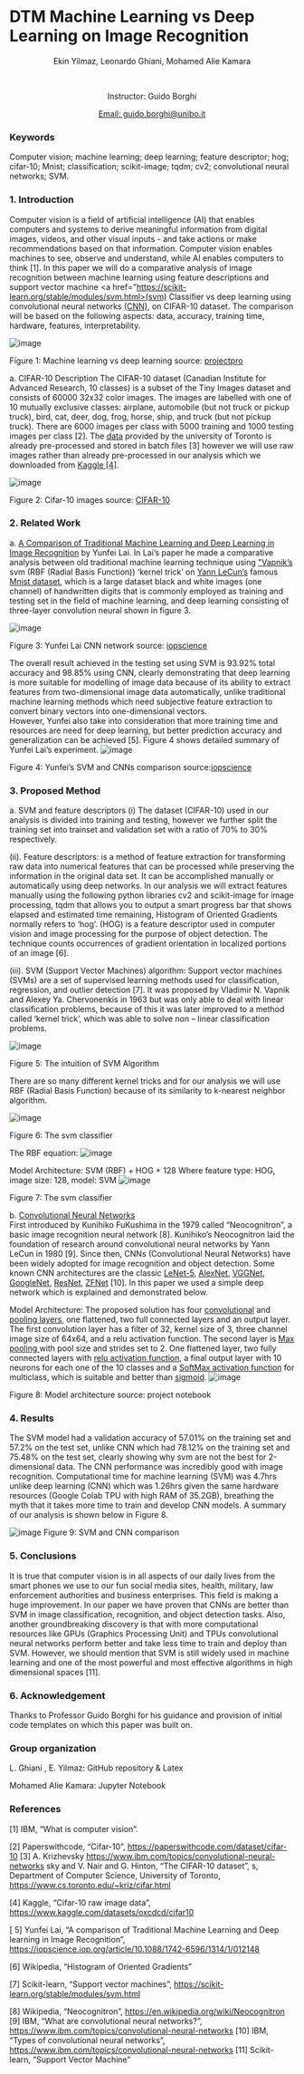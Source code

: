 # DTM Machine Learning vs Deep Learning on Image Recognition
<p style="text-align: center;">Ekin Yilmaz, Leonardo Ghiani, Mohamed Alie Kamara </p> <br/>
<p style="text-align: center;">Instructor: Guido Borghi </p>
<p style="text-align: center;"><a href="mailto:guido.borghi@unibo.it">Email: guido.borghi@unibo.it</a></p>


### Keywords
Computer vision; machine learning; deep learning; feature descriptor; hog; cifar-10; Mnist; classification; scikit-image; tqdm; cv2; convolutional neural networks; SVM.

### 1. Introduction
   Computer vision is a field of artificial intelligence (AI) that enables computers and systems to derive meaningful information from digital images, videos, and other visual inputs - and take actions or make recommendations based on that information. Computer vision enables machines to see, observe and understand, while AI enables computers to think [1].
    In this paper we will do a comparative analysis of image recognition between machine learning using feature descriptions and support vector machine <a href="https://scikit-learn.org/stable/modules/svm.html>(svm)</a> Classifier vs deep learning using convolutional neural networks <a href="https://insightsimaging.springeropen.com/articles/10.1007/s13244-018-0639-9#:~:text=CNN%20is%20a%20type%20of,%2D%20to%20high%2Dlevel%20patterns">(CNN)</a>, on CIFAR-10 dataset. The comparison will be based on the following aspects: data, accuracy, training time, hardware, features, interpretability.

![image](https://user-images.githubusercontent.com/63104472/219057648-0096a8cb-2048-4d14-9d9c-a79ed146da70.png)

Figure 1: Machine learning vs deep learning    source: <a href="https://www.projectpro.io/article/deep-learning-vs-machine-learning-whats-the-difference/414#toc-5">projectpro</a>

a. CIFAR-10 Description
    The CIFAR-10 dataset (Canadian Institute for Advanced Research, 10 classes) is a subset of 
the Tiny Images dataset and consists of 60000 32x32 color images. The images are labelled with
one of 10 mutually exclusive classes: airplane, automobile (but not truck or pickup truck), bird,
cat, deer, dog, frog, horse, ship, and truck (but not pickup truck). There are 6000 images per class
with 5000 training and 1000 testing images per class [2]. 
    The <a href="https://www.cs.toronto.edu/~kriz/cifar.html">data</a> provided by the university of Toronto is already pre-processed and stored in batch files [3] however we will use raw images rather than already pre-processed in our analysis which we downloaded from <a href="https://www.kaggle.com/datasets/oxcdcd/cifar10">Kaggle [4]</a>.

![image](https://user-images.githubusercontent.com/63104472/219051600-89dd5ffa-ef60-4705-8b28-0c614ae90826.png)

Figure 2: Cifar-10 images                                 source: <a href="https://www.cs.toronto.edu/~kriz/cifar.html">CIFAR-10</a>

### 2. Related Work
a. <a href="https://iopscience.iop.org/article/10.1088/1742-6596/1314/1/012148">A Comparison of Traditional Machine Learning and Deep Learning in Image Recognition</a> by 
Yunfei Lai. In Lai’s paper he made a comparative analysis between old traditional machine learning technique using <a href="https://it.wikipedia.org/wiki/Vladimir_Vapnik"> "Vapnik’s</a> svm (RBF (Radial Basis Function)) ‘kernel trick’ on <a href="https://it.wikipedia.org/wiki/Yann_LeCun">Yann LeCun’s</a> famous <a href="https://www.tensorflow.org/datasets/catalog/mnist?hl=it">Mnist dataset</a>, which is a large dataset black and white images (one channel) of handwritten digits that is commonly employed as training and testing set in the field of machine learning, and deep learning consisting of three-layer convolution neural shown in figure 3. 

![image](https://user-images.githubusercontent.com/63104472/219052056-b895ebd7-08da-4139-8e9c-aa6429ae5658.png)

Figure 3: Yunfei Lai CNN network                                                 source: <a href="https://iopscience.iop.org/article/10.1088/1742-6596/1314/1/012148">iopscience</a>

The overall result achieved in the testing set using SVM is 93.92% total accuracy and 98.85% using CNN, clearly demonstrating that deep learning is more suitable for modelling of image data because of its ability to extract features from two-dimensional image data automatically, unlike traditional machine learning methods which need subjective feature extraction to convert binary vectors into one-dimensional vectors.    
    However, Yunfei also take into consideration that more training time and resources are need for deep learning, but better prediction accuracy and generalization can be achieved [5]. 
Figure 4 shows detailed summary of Yunfei Lai’s experiment. 
 ![image](https://user-images.githubusercontent.com/63104472/219052674-d50e8ae7-7e56-4644-9667-98c9331aedbb.png)

  Figure 4: Yunfei’s SVM and CNNs comparison                                            source:<a href="https://iopscience.iop.org/article/10.1088/1742-6596/1314/1/012148">iopscience</a>

### 3. Proposed Method
a. SVM and feature descriptors
(i) The dataset (CIFAR-10) used in our analysis is divided into training and testing, however we further split the training set into trainset and validation set with a ratio of 70% to 30% respectively.
 
(ii). Feature descriptors: is a method of feature extraction for transforming raw data into numerical features that can be processed while preserving the information in the original data set. It can be accomplished manually or automatically using deep networks. In our analysis we will extract features manually using the following python libraries cv2 and scikit-image for image processing, tqdm that allows you to output a smart progress bar that shows elapsed and estimated time remaining, Histogram of Oriented Gradients normally refers to ‘hog’. (HOG) is a feature descriptor used in computer vision and image processing for the purpose of object detection. The technique counts occurrences of gradient orientation in localized portions of an image [6]. 

(iii). SVM (Support Vector Machines) algorithm: Support vector machines (SVMs) are a set of
supervised learning methods used for classification, regression, and outlier detection [7]. It was proposed by Vladimir N. Vapnik and Alexey Ya. Chervonenkis in 1963 but was only able to deal with linear classification problems, because of this it was later improved to a method called ‘kernel trick’, which was able to solve non – linear classification problems. 

 ![image](https://user-images.githubusercontent.com/63104472/219052930-e6badf27-8a17-44c9-b711-ac367ad171d0.png)

Figure 5: The intuition of SVM Algorithm

There are so many different kernel tricks and for our analysis we will use RBF (Radial Basis Function) because of its similarity to k-nearest neighbor algorithm.
 
![image](https://user-images.githubusercontent.com/63104472/219053121-b99260a2-2f9b-4481-b358-7ef32d0f9495.png)

Figure 6: The svm classifier

The RBF equation: 
![image](https://user-images.githubusercontent.com/63104472/219053358-058eb1f5-9add-4d5e-9b84-af244c235d35.png)

Model Architecture: SVM (RBF) + HOG + 128
Where feature type: HOG, image size: 128, model: SVM
![image](https://user-images.githubusercontent.com/63104472/219053483-489c9798-e18f-4d88-89e8-714f156b382a.png)

Figure 7: The svm classifier

b. <a href="https://en.wikipedia.org/wiki/Convolutional_neural_network">Convolutional Neural Networks</a>  
First introduced by Kunihiko FuKushima in the 1979 called “Neocognitron”, a basic image recognition neural network [8]. Kunihiko’s Neocognitron laid the foundation of research around convolutional neural networks by Yann LeCun in 1980 [9]. Since then, CNNs (Convolutional Neural Networks) have been widely adopted for image recognition and object detection. Some known CNN architectures are the classic <a href="https://en.wikipedia.org/wiki/LeNet">LeNet-5</a>, <a href="https://proceedings.neurips.cc/paper/2012/file/c399862d3b9d6b76c8436e924a68c45b-Paper.pdf">AlexNet</a>, <a href="https://arxiv.org/pdf/1409.1556.pdf">VGGNet</a>, <a href="https://static.googleusercontent.com/media/research.google.com/en//pubs/archive/43022.pdf">GoogleNet</a>, <a href="https://arxiv.org/pdf/1512.03385v1.pdf">ResNet</a>, <a href="https://towardsdatascience.com/zfnet-an-explanation-of-paper-with-code-f1bd6752121d">ZFNet</a> [10]. In this paper we used a simple deep network which is explained and demonstrated below.

Model Architecture:
The proposed solution has four <a href="https://en.wikipedia.org/wiki/Convolutional_neural_network">convolutional</a>  and <a href="https://en.wikipedia.org/wiki/Convolutional_neural_network"> pooling layers</a>, one flattened, two full connected layers and an output layer. The first convolution layer has a filter of 32, kernel size of 3, three channel image size of 64x64, and a relu activation function. The second layer is <a href="https://en.wikipedia.org/wiki/Convolutional_neural_network">Max pooling </a> with pool size and strides set to 2. One flattened layer, two fully connected layers with <a href="https://en.wikipedia.org/wiki/Convolutional_neural_network">relu activation function</a>, a final output layer with 10 neurons for each one of the 10 classes and a <a href="https://en.wikipedia.org/wiki/Convolutional_neural_network">SoftMax activation function</a> for multiclass, which is suitable and better than <a href="https://en.wikipedia.org/wiki/Convolutional_neural_network">sigmoid</a>.
 ![image](https://user-images.githubusercontent.com/63104472/219053733-92dea681-3bd4-4590-9821-1427825179aa.png)

Figure 8: Model architecture                    source: project notebook
                           
### 4. Results
The SVM model had a validation accuracy of 57.01% on the training set and 57.2% on the test set, unlike CNN which had 78.12% on the training set and 75.48% on the test set, clearly showing why svm are not the best for 2-dimensional data. The CNN performance was incredibly good with image recognition. Computational time for machine learning (SVM) was 4.7hrs unlike deep learning (CNN) which was 1.26hrs given the same hardware resources (Google Colab TPU with high RAM of 35.2GB), breathing the myth that it takes more time to train and develop CNN models. A summary of our analysis is shown below in Figure 8. 

![image](https://user-images.githubusercontent.com/63104472/219054223-fffa2e72-997e-4790-bcce-9d144b32d82b.png)
Figure 9: SVM and CNN comparison

### 5. Conclusions
It is true that computer vision is in all aspects of our daily lives from the smart phones we use to our fun social media sites, health, military, law enforcement authorities and business enterprises. This field is making a huge improvement. In our paper we have proven that CNNs are better than SVM in image classification, recognition, and object detection tasks. 
   Also, another groundbreaking discovery is that with more computational resources like GPUs (Graphics Processing Unit) and TPUs convolutional neural networks perform better and take less time to train and deploy than SVM. 
    However, we should mention that SVM is still widely used in machine learning and one of the most powerful and most effective algorithms in high dimensional spaces [11].

### 6. Acknowledgement
Thanks to Professor Guido Borghi for his guidance and provision of initial code templates on which this paper was built on.

### Group organization
L. Ghiani , E. Yilmaz: GitHub repository &  Latex

Mohamed Alie Kamara: Jupyter Notebook

### References
[1] IBM, “What is computer vision”.

[2] Paperswithcode, “Cifar-10”,  https://paperswithcode.com/dataset/cifar-10
[3] A. Krizhevsky https://www.ibm.com/topics/convolutional-neural-networks sky and V. Nair and 
     G. Hinton, “The CIFAR-10 dataset”, s, Department of Computer Science, University of Toronto, 
     https://www.cs.toronto.edu/~kriz/cifar.html

[4] Kaggle, “Cifar-10 raw image data”, https://www.kaggle.com/datasets/oxcdcd/cifar10 

 [ 5] Yunfei Lai, “A comparison of Traditional Machine Learning and Deep learning in Image 
      Recognition”, https://iopscience.iop.org/article/10.1088/1742-6596/1314/1/012148 

[6] Wikipedia, “Histogram of Oriented Gradients”

[7] Scikit-learn, “Support vector machines”,  https://scikit-learn.org/stable/modules/svm.html 

[8] Wikipedia, “Neocognitron”, https://en.wikipedia.org/wiki/Neocognitron
[9] IBM, “What are convolutional neural networks?”, 
      https://www.ibm.com/topics/convolutional-neural-networks
[10] IBM, “Types of convolutional neural networks”,
      https://www.ibm.com/topics/convolutional-neural-networks
[11] Scikit-learn, “Support Vector Machine”
       

